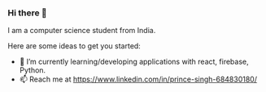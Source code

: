 ### Hi there 👋

I am a computer science student from India.

Here are some ideas to get you started:

- 🔭 I’m currently learning/developing applications with react, firebase, Python.
- 📫 Reach me at
https://www.linkedin.com/in/prince-singh-684830180/


